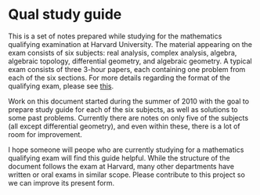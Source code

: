 Qual study guide
===========

This is a set of notes prepared while studying for the mathematics qualifying examination at Harvard University. The material appearing on the exam consists of six subjects: real analysis, complex analysis, algebra, algebraic topology, differential geometry, and algebraic geometry. A typical exam consists of three 3-hour papers, each containing one problem from each of the six sections. For more details regarding the format of the qualifying exam, please see [this](http://math.harvard.edu/graduate/index.html#qualifying).

Work on this document started during the summer of 2010 with the goal to prepare study guide for each of the six subjects, as well as solutions to some past problems. Currently there are notes on only five of the subjects (all except differential geometry), and even within these, there is a lot of room for improvement.

I hope someone will peope who are currently studying for a mathematics qualifying exam will find this guide helpful. While the structure of the document follows the exam at Harvard, many other departments have written or oral exams in similar scope. Please contribute to this project so we can improve its present form. 